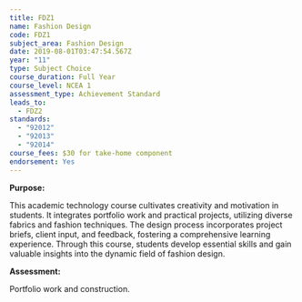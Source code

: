 ```yaml
---
title: FDZ1
name: Fashion Design
code: FDZ1
subject_area: Fashion Design
date: 2019-08-01T03:47:54.567Z
year: "11"
type: Subject Choice
course_duration: Full Year
course_level: NCEA 1
assessment_type: Achievement Standard
leads_to:
  - FDZ2
standards:
  - "92012"
  - "92013"
  - "92014"
course_fees: $30 for take-home component
endorsement: Yes
---
```

**Purpose:**

This academic technology course cultivates creativity and motivation in students. It integrates portfolio work and practical projects, utilizing diverse fabrics and fashion techniques. The design process incorporates project briefs, client input, and feedback, fostering a comprehensive learning experience. Through this course, students develop essential skills and gain valuable insights into the dynamic field of fashion design.

**Assessment:**

Portfolio work and construction.